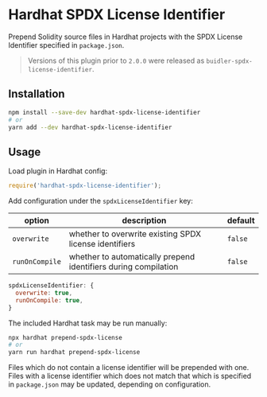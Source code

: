 # Hardhat SPDX License Identifier

Prepend Solidity source files in Hardhat projects with the SPDX License Identifier specified in `package.json`.

> Versions of this plugin prior to `2.0.0` were released as `buidler-spdx-license-identifier`.

## Installation

```bash
npm install --save-dev hardhat-spdx-license-identifier
# or
yarn add --dev hardhat-spdx-license-identifier
```

## Usage

Load plugin in Hardhat config:

```javascript
require('hardhat-spdx-license-identifier');
```

Add configuration under the `spdxLicenseIdentifier` key:

| option | description | default |
|-|-|-|
| `overwrite` | whether to overwrite existing SPDX license identifiers | `false` |
| `runOnCompile` | whether to automatically prepend identifiers during compilation | `false` |

```javascript
spdxLicenseIdentifier: {
  overwrite: true,
  runOnCompile: true,
}
```

The included Hardhat task may be run manually:

```bash
npx hardhat prepend-spdx-license
# or
yarn run hardhat prepend-spdx-license
```

Files which do not contain a license identifier will be prepended with one.  Files with a license identifier which does not match that which is specified in `package.json` may be updated, depending on configuration.
